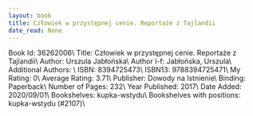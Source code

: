 ```yaml
---
layout: book
title: Człowiek w przystępnej cenie. Reportaże z Tajlandii
date_read: None
---
```


Book Id: 36262006\ 
Title: Człowiek w przystępnej cenie. Reportaże z Tajlandii\ 
Author: Urszula Jabłońska\ 
Author l-f: Jabłońska, Urszula\ 
Additional Authors: \ 
ISBN: 8394725473\ 
ISBN13: 9788394725471\ 
My Rating: 0\ 
Average Rating: 3.71\ 
Publisher: Dowody na Istnienie\ 
Binding: Paperback\ 
Number of Pages: 232\ 
Year Published: 2017\ 
Date Added: 2020/09/01\ 
Bookshelves: kupka-wstydu\ 
Bookshelves with positions: kupka-wstydu (#2107)\ 

